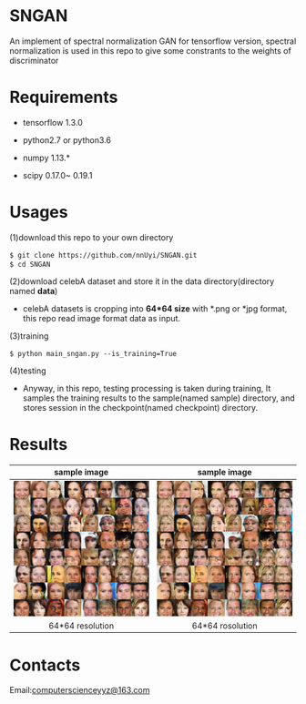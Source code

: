 # SNGAN
  An implement of spectral normalization GAN for tensorflow version, spectral normalization is used in this repo to give some constrants to the weights of discriminator

# Requirements

  - tensorflow 1.3.0

  - python2.7 or python3.6

  - numpy 1.13.*

  - scipy 0.17.0~ 0.19.1
 
# Usages

  (1)download this repo to your own directory
  
    $ git clone https://github.com/nnUyi/SNGAN.git
    $ cd SNGAN
    
  (2)download celebA dataset and store it in the data directory(directory named **data**)
      
   - celebA datasets is cropping into **64*64 size** with *.png or *jpg format, this repo read image format data as input.
      
  (3)training
    
    $ python main_sngan.py --is_training=True
  
  (4)testing
    
   - Anyway, in this repo, testing processing is taken during training, It samples the training results to the sample(named sample) directory, and stores session in the checkpoint(named checkpoint) directory.

# Results

|sample image|sample image|
|:-----------------:|:----------------:|
|![Alt test](/data/train_1.png)|![Alt test](/data/train_2.png)|
|64*64 resolution|64*64 rosolution||

# Contacts

  Email:computerscienceyyz@163.com
